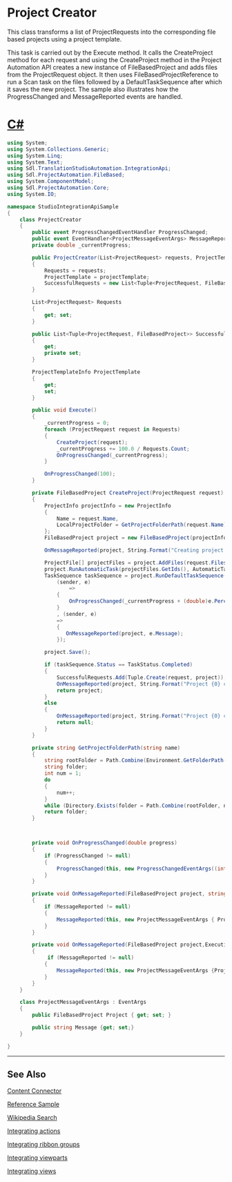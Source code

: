 Project Creator
==

This class transforms a list of ProjectRequests into the corresponding file based projects using a project template.

This task is carried out by the Execute method. It calls the CreateProject method for each request and using the CreateProject method in the Project Automation API creates a new instance of FileBasedProject and adds files from the ProjectRequest object. It then uses FileBasedProjectReference to run a Scan task on the files followed by a DefaultTaskSequence after which it saves the new project. The sample also illustrates how the ProgressChanged and MessageReported events are handled.

# [C#](#tab/tabid-1)
```cs
using System;
using System.Collections.Generic;
using System.Linq;
using System.Text;
using Sdl.TranslationStudioAutomation.IntegrationApi;
using Sdl.ProjectAutomation.FileBased;
using System.ComponentModel;
using Sdl.ProjectAutomation.Core;
using System.IO;

namespace StudioIntegrationApiSample
{
    class ProjectCreator
    {
        public event ProgressChangedEventHandler ProgressChanged;
        public event EventHandler<ProjectMessageEventArgs> MessageReported;
        private double _currentProgress;

        public ProjectCreator(List<ProjectRequest> requests, ProjectTemplateInfo projectTemplate)
        {
            Requests = requests;
            ProjectTemplate = projectTemplate;
            SuccessfulRequests = new List<Tuple<ProjectRequest, FileBasedProject>>();
        }

        List<ProjectRequest> Requests
        {
            get; set;
        }

        public List<Tuple<ProjectRequest, FileBasedProject>> SuccessfulRequests
        {
            get;
            private set;
        }

        ProjectTemplateInfo ProjectTemplate
        {
            get;
            set;
        }

        public void Execute()
        {
            _currentProgress = 0;
            foreach (ProjectRequest request in Requests)
            {
                CreateProject(request);
                _currentProgress += 100.0 / Requests.Count;
                OnProgressChanged(_currentProgress);
            }

            OnProgressChanged(100);
        }

        private FileBasedProject CreateProject(ProjectRequest request)
        {
            ProjectInfo projectInfo = new ProjectInfo
            {
                Name = request.Name,
                LocalProjectFolder = GetProjectFolderPath(request.Name)
            };
            FileBasedProject project = new FileBasedProject(projectInfo, new ProjectTemplateReference(ProjectTemplate.Uri));

            OnMessageReported(project, String.Format("Creating project {0}", request.Name));

            ProjectFile[] projectFiles = project.AddFiles(request.Files);
            project.RunAutomaticTask(projectFiles.GetIds(), AutomaticTaskTemplateIds.Scan); 
            TaskSequence taskSequence = project.RunDefaultTaskSequence(projectFiles.GetIds(),
                (sender, e)
                    =>
                {
                    OnProgressChanged(_currentProgress + (double)e.PercentComplete / Requests.Count);
                }
                , (sender, e)
                =>
                { 
                   OnMessageReported(project, e.Message);
                });

            project.Save();

            if (taskSequence.Status == TaskStatus.Completed)
            {
                SuccessfulRequests.Add(Tuple.Create(request, project));
                OnMessageReported(project, String.Format("Project {0} created successfully.", request.Name));
                return project;
            }
            else
            {
                OnMessageReported(project, String.Format("Project {0} creation failed.", request.Name));
                return null;
            }
        }

        private string GetProjectFolderPath(string name)
        {
            string rootFolder = Path.Combine(Environment.GetFolderPath(Environment.SpecialFolder.MyDocuments), $@"{Versioning.Versions.StudioDocumentsFolderName}\Projects");
            string folder;
            int num = 1;
            do 
            {
                num++;
            }
            while (Directory.Exists(folder = Path.Combine(rootFolder, name + "-" + num)));
            return folder;
        }



        private void OnProgressChanged(double progress)
        {
            if (ProgressChanged != null)
            {
                ProgressChanged(this, new ProgressChangedEventArgs((int)progress, null));
            }
        }

        private void OnMessageReported(FileBasedProject project, string message)
        {
            if (MessageReported != null)
            {
                MessageReported(this, new ProjectMessageEventArgs { Project = project, Message = message });
            }
        }

        private void OnMessageReported(FileBasedProject project,ExecutionMessage executionMessage)
        {
             if (MessageReported != null)
            {
                MessageReported(this, new ProjectMessageEventArgs {Project = project, Message = executionMessage.Level + ": " + executionMessage.Message});
            }
        }
    }

    class ProjectMessageEventArgs : EventArgs
    {
        public FileBasedProject Project { get; set; }

        public string Message {get; set;}
    }

}
```
***


See Also
--



[Content Connector](content_connector.md)

[Reference Sample](reference_sample.md)

[Wikipedia Search](wikipedia_search.md)

[Integrating actions](integrating_actions.md)

[Integrating ribbon groups](integrating_ribbon_groups.md)

[Integrating viewparts](integrating_viewparts.md)

[Integrating views](integrating_views.md)
